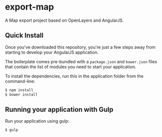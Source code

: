 # export-map
A Map export project based on OpenLayers and AngularJS.
## Quick Install
Once you've downloaded this repository, you're just a few steps away from starting to develop your AngularJS application.

The boilerplate comes pre-bundled with a `package.json` and `bower.json` files that contain the list of modules you need to start your application.

To install the dependencies, run this in the application folder from the command-line:

```bash
$ npm install
$ bower install
```
## Running your application with Gulp

Run your application using gulp:

```bash
$ gulp
```